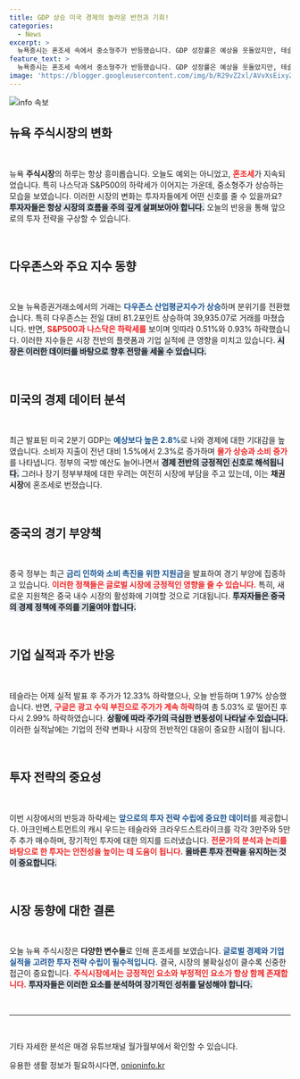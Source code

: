 ```yaml
---
title: GDP 상승 미국 경제의 놀라운 반전과 기회!
categories:
  - News
excerpt: >
  뉴욕증시는 혼조세 속에서 중소형주가 반등했습니다. GDP 성장률은 예상을 웃돌았지만, 테슬라와 포드는 급락! 오픈AI의 새로운 검색 엔진 발표도 시장에 큰 영향을 미쳤습니다. подробнее здесь!
feature_text: >
  뉴욕증시는 혼조세 속에서 중소형주가 반등했습니다. GDP 성장률은 예상을 웃돌았지만, 테슬라와 포드는 급락! 오픈AI의 새로운 검색 엔진 발표도 시장에 큰 영향을 미쳤습니다. подробнее здесь!
image: 'https://blogger.googleusercontent.com/img/b/R29vZ2xl/AVvXsEixyZcFfHzMRdzZMjFBmAUKJYCLCGyLL1o632UiGVXcaFdKo_bkvkuCioo0uUKlGfBVcT3P84aROyZIXSBEx3Aw5nCQ3pTgDom1WDC4m8eifvWiAmWEEVb4x6G_l8C0QH225ldMjyaFvpxGEBGNO37VmDTDMHGhJPq73UglMfDca1-0aw/s1600/blogspot.png'
---
```


<p><img src="https://blogger.googleusercontent.com/img/b/R29vZ2xl/AVvXsEixyZcFfHzMRdzZMjFBmAUKJYCLCGyLL1o632UiGVXcaFdKo_bkvkuCioo0uUKlGfBVcT3P84aROyZIXSBEx3Aw5nCQ3pTgDom1WDC4m8eifvWiAmWEEVb4x6G_l8C0QH225ldMjyaFvpxGEBGNO37VmDTDMHGhJPq73UglMfDca1-0aw/s1600/blogspot.png" alt="info 속보" /></p>

<h2 data-ke-size="size26">뉴욕 주식시장의 변화</h2>

<p data-ke-size="size16">&nbsp;</p>

<p>뉴욕 <b>주식시장</b>의 하루는 항상 흥미롭습니다. 오늘도 예외는 아니었고, <b><span style="color: #ee2323;">혼조세</span></b>가 지속되었습니다. 특히 나스닥과 S&amp;P500의 하락세가 이어지는 가운데, 중소형주가 상승하는 모습을 보였습니다. 이러한 시장의 변화는 투자자들에게 어떤 신호를 줄 수 있을까요? <b><span style="background-color: #21538527;">투자자들은 항상 시장의 흐름을 주의 깊게 살펴보아야 합니다.</span></b> 오늘의 반응을 통해 앞으로의 투자 전략을 구상할 수 있습니다. </p>

<p data-ke-size="size16">&nbsp;</p>

<h2 data-ke-size="size26">다우존스와 주요 지수 동향</h2>

<p data-ke-size="size16">&nbsp;</p>

<p>오늘 뉴욕증권거래소에서의 거래는 <b><span style="color: #1a5490;">다우존스 산업평균지수가 상승</span></b>하며 분위기를 전환했습니다. 특히 다우존스는 전일 대비 81.2포인트 상승하여 39,935.07로 거래를 마쳤습니다. 반면, <b><span style="color: #ee2323;">S&amp;P500과 나스닥은 하락세를</span></b> 보이며 잇따라 0.51%와 0.93% 하락했습니다. 이러한 지수들은 시장 전반의 플랫폼과 기업 실적에 큰 영향을 미치고 있습니다. <b><span style="background-color: #21538527;">시장은 이러한 데이터를 바탕으로 향후 전망을 세울 수 있습니다.</span></b></p>

<p data-ke-size="size16">&nbsp;</p>

<h2 data-ke-size="size26">미국의 경제 데이터 분석</h2>

<p data-ke-size="size16">&nbsp;</p>

<p>최근 발표된 미국 2분기 GDP는 <b><span style="color: #1a5490;">예상보다 높은 2.8%</span></b>로 나와 경제에 대한 기대감을 높였습니다. 소비자 지출이 전년 대비 1.5%에서 2.3%로 증가하며 <b><span style="color: #ee2323;">물가 상승과 소비 증가</span></b>를 나타냅니다. 정부의 국방 예산도 늘어나면서 <b><span style="background-color: #21538527;">경제 전반의 긍정적인 신호로 해석됩니다.</span></b> 그러나 장기 정부부채에 대한 우려는 여전히 시장에 부담을 주고 있는데, 이는 <b>채권시장</b>에 혼조세로 번졌습니다.</p>

<p data-ke-size="size16">&nbsp;</p>

<h2 data-ke-size="size26">중국의 경기 부양책</h2>

<p data-ke-size="size16">&nbsp;</p>

<p>중국 정부는 최근 <b><span style="color: #1a5490;">금리 인하와 소비 촉진을 위한 지원금</span></b>을 발표하여 경기 부양에 집중하고 있습니다. <b><span style="color: #ee2323;">이러한 정책들은 글로벌 시장에 긍정적인 영향을 줄 수 있습니다.</span></b> 특히, 새로운 지원책은 중국 내수 시장의 활성화에 기여할 것으로 기대됩니다. <b><span style="background-color: #21538527;">투자자들은 중국의 경제 정책에 주의를 기울여야 합니다.</span></b></p>

<p data-ke-size="size16">&nbsp;</p>

<h2 data-ke-size="size26">기업 실적과 주가 반응</h2>

<p data-ke-size="size16">&nbsp;</p>

<p>테슬라는 어제 실적 발표 후 주가가 12.33% 하락했으나, 오늘 반등하며 1.97% 상승했습니다. 반면, <b><span style="color: #ee2323;">구글은 광고 수익 부진으로 주가가 계속 하락</span></b>하여 총 5.03% 로 떨어진 후 다시 2.99% 하락하였습니다. <b><span style="background-color: #21538527;">상황에 따라 주가의 극심한 변동성이 나타날 수 있습니다.</span></b> 이러한 실적날에는 기업의 전략 변화나 시장의 전반적인 대응이 중요한 시점이 됩니다.</p>

<p data-ke-size="size16">&nbsp;</p>

<h2 data-ke-size="size26">투자 전략의 중요성</h2>

<p data-ke-size="size16">&nbsp;</p>

<p>이번 시장에서의 반등과 하락세는 <b><span style="color: #1a5490;">앞으로의 투자 전략 수립에 중요한 데이터</span></b>를 제공합니다. 아크인베스트먼트의 캐시 우드는 테슬라와 크라우드스트라이크를 각각 3만주와 5만주 추가 매수하며, 장기적인 투자에 대한 의지를 드러냈습니다. <b><span style="color: #ee2323;">전문가의 분석과 논리를 바탕으로 한 투자는 안전성을 높이는 데 도움이 됩니다.</span></b> <b><span style="background-color: #21538527;">올바른 투자 전략을 유지하는 것이 중요합니다.</span></b></p>

<p data-ke-size="size16">&nbsp;</p>

<h2 data-ke-size="size26">시장 동향에 대한 결론</h2>

<p data-ke-size="size16">&nbsp;</p>

<p>오늘 뉴욕 주식시장은 <b>다양한 변수들</b>로 인해 혼조세를 보였습니다. <b><span style="color: #1a5490;">글로벌 경제와 기업 실적을 고려한 투자 전략 수립이 필수적입니다.</span></b> 결국, 시장의 불확실성이 클수록 신중한 접근이 중요합니다. <b><span style="color: #ee2323;">주식시장에서는 긍정적인 요소와 부정적인 요소가 항상 함께 존재합니다.</span></b> <b><span style="background-color: #21538527;">투자자들은 이러한 요소를 분석하여 장기적인 성취를 달성해야 합니다.</span></b></p>

<p data-ke-size="size16">&nbsp;</p>

<hr>

<p data-ke-size="size16">&nbsp;</p>

<p data-ke-size="size16">기타 자세한 분석은 매경 유튜브채널 월가월부에서 확인할 수 있습니다.</p>
유용한 생활 정보가 필요하시다면, <a href="https://onioninfo.kr" rel="dofollow">onioninfo.kr</a>


